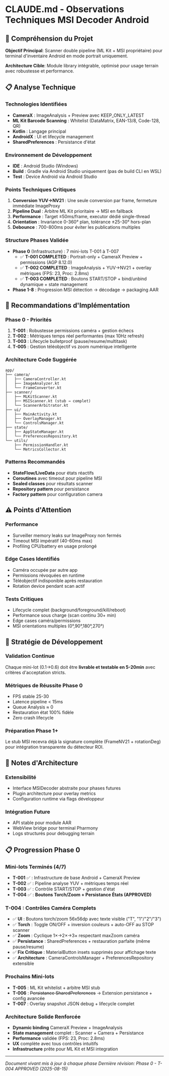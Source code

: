# CLAUDE.md - Observations Techniques MSI Decoder Android

## 🎯 Compréhension du Projet

**Objectif Principal**: Scanner double pipeline (ML Kit + MSI propriétaire) pour terminal d'inventaire Android en mode portrait uniquement.

**Architecture Cible**: Module library intégrable, optimisé pour usage terrain avec robustesse et performance.

## 📋 Analyse Technique

### Technologies Identifiées
- **CameraX** : ImageAnalysis + Preview avec KEEP_ONLY_LATEST
- **ML Kit Barcode Scanning** : Whitelist (DataMatrix, EAN-13/8, Code-128, QR)
- **Kotlin** : Langage principal
- **AndroidX** : UI et lifecycle management
- **SharedPreferences** : Persistance d'état

### Environnement de Développement
- **IDE** : Android Studio (Windows)
- **Build** : Gradle via Android Studio uniquement (pas de build CLI en WSL)
- **Test** : Device Android via Android Studio

### Points Techniques Critiques
1. **Conversion YUV→NV21** : Une seule conversion par frame, fermeture immédiate ImageProxy
2. **Pipeline Dual** : Arbitre ML Kit prioritaire → MSI en fallback
3. **Performance** : Target ≤50ms/frame, executor dédié single-thread
4. **Orientation** : Invariance 0-360° plan, tolérance ±25-30° hors-plan
5. **Debounce** : 700-800ms pour éviter les publications multiples

### Structure Phases Validée
- **Phase 0** (Infrastructure) : 7 mini-lots T-001 à T-007
  - ✅ **T-001 COMPLETED** : Portrait-only + CameraX Preview + permissions (AGP 8.12.0)  
  - ✅ **T-002 COMPLETED** : ImageAnalysis + YUV→NV21 + overlay métriques (FPS: 23, Proc: 2.8ms)
  - ✅ **T-003 COMPLETED** : Boutons START/STOP + bind/unbind dynamique + state management
- **Phase 1-8** : Progression MSI détection → décodage → packaging AAR

## 🔧 Recommandations d'Implémentation

### Phase 0 - Priorités
1. **T-001** : Robustesse permissions caméra + gestion échecs
2. **T-002** : Métriques temps réel performantes (max 10Hz refresh)
3. **T-003** : Lifecycle bulletproof (pause/resume/multitask)
4. **T-005** : Gestion téléobjectif vs zoom numérique intelligente

### Architecture Code Suggérée
```
app/
├── camera/
│   ├── CameraController.kt
│   ├── ImageAnalyzer.kt
│   └── FrameConverter.kt
├── scanner/
│   ├── MLKitScanner.kt
│   ├── MSIScanner.kt (stub → complet)
│   └── ScannerArbitrator.kt
├── ui/
│   ├── MainActivity.kt
│   ├── OverlayManager.kt
│   └── ControlsManager.kt
├── state/
│   ├── AppStateManager.kt
│   └── PreferencesRepository.kt
└── utils/
    ├── PermissionHandler.kt
    └── MetricsCollector.kt
```

### Patterns Recommandés
- **StateFlow/LiveData** pour états réactifs
- **Coroutines** avec timeout pour pipeline MSI
- **Sealed classes** pour résultats scanner
- **Repository pattern** pour persistance
- **Factory pattern** pour configuration camera

## ⚠️ Points d'Attention

### Performance
- Surveiller memory leaks sur ImageProxy non fermés
- Timeout MSI impératif (40-60ms max)
- Profiling CPU/battery en usage prolongé

### Edge Cases Identifiés
- Caméra occupée par autre app
- Permissions révoquées en runtime
- Téléobjectif indisponible après restauration
- Rotation device pendant scan actif

### Tests Critiques
- Lifecycle complet (background/foreground/kill/reboot)
- Performance sous charge (scan continu 30+ min)
- Edge cases caméra/permissions
- MSI orientations multiples (0°,90°,180°,270°)

## 🚀 Stratégie de Développement

### Validation Continue
Chaque mini-lot (0.1→0.6) doit être **livrable et testable en 5-20min** avec critères d'acceptation stricts.

### Métriques de Réussite Phase 0
- FPS stable 25-30
- Latence pipeline < 15ms
- Queue Analysis ≈ 0
- Restauration état 100% fidèle
- Zero crash lifecycle

### Préparation Phase 1+
Le stub MSI recevra déjà la signature complète (FrameNV21 + rotationDeg) pour intégration transparente du détecteur ROI.

## 📝 Notes d'Architecture

### Extensibilité
- Interface MSIDecoder abstraite pour phases futures
- Plugin architecture pour overlay metrics
- Configuration runtime via flags développeur

### Intégration Future
- API stable pour module AAR
- WebView bridge pour terminal Pharmony
- Logs structurés pour debugging terrain

## 📋 Progression Phase 0

### Mini-lots Terminés (4/7)
- **T-001** ✅ : Infrastructure de base Android + CameraX Preview
- **T-002** ✅ : Pipeline analyse YUV + métriques temps réel  
- **T-003** ✅ : Contrôle START/STOP + gestion d'état
- **T-004** ✅ : **Boutons Torch/Zoom + Persistance États (APPROVED)**

### T-004 : Contrôles Caméra Complets
- ✅ **UI** : Boutons torch/zoom 56x56dp avec texte visible ("T", "1"/"2"/"3")  
- ✅ **Torch** : Toggle ON/OFF + inversion couleurs + auto-OFF au STOP scanner
- ✅ **Zoom** : Cyclique 1×→2×→3× respectant maxZoom caméra
- ✅ **Persistance** : SharedPreferences + restauration parfaite (même pause/resume)
- ✅ **Fix Critique** : MaterialButton insets supprimés pour affichage texte
- ✅ **Architecture** : CameraControlsManager + PreferencesRepository extensible

### Prochains Mini-lots
- **T-005** : ML Kit whitelist + arbitre MSI stub
- **T-006** : ~~Persistance SharedPreferences~~ → Extension persistance + config avancée
- **T-007** : Overlay snapshot JSON debug + lifecycle complet

### Architecture Solide Renforcée
- **Dynamic binding** CameraX Preview + ImageAnalysis
- **State management** complet : Scanner + Camera + Persistance
- **Performance** validée (FPS: 23, Proc: 2.8ms) 
- **UX** complète avec tous contrôles intuitifs
- **Infrastructure** prête pour ML Kit et MSI integration

---
*Document vivant mis à jour à chaque phase*
*Dernière révision: Phase 0 - T-004 APPROVED (2025-08-15)*